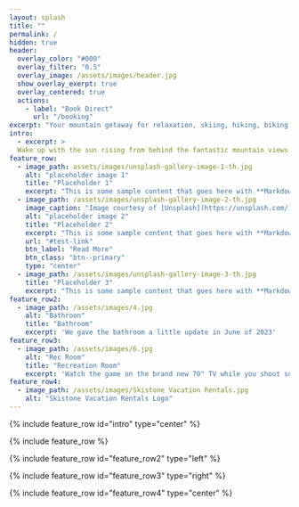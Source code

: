 ```yaml
---
layout: splash
title: ""
permalink: /
hidden: true
header:
  overlay_color: "#000"
  overlay_filter: "0.5"
  overlay_image: /assets/images/header.jpg
  show_overlay_exerpt: true
  overlay_centered: true
  actions:
    - label: "Book Direct"
      url: "/booking"
excerpt: "Your mountain getaway for relaxation, skiing, hiking, biking and a whole lot more!"
intro: 
  - excerpt: > 
  Wake up with the sun rising from behind the fantastic mountain views in this east facing third floor Silver Mill condo, then enjoy your morning coffee on the covered balcony with the warm sun against the cool air. If it's too cold for you on the balcony, come back inside and enjoy that coffee by the gas fireplace.
feature_row:
  - image_path: assets/images/unsplash-gallery-image-1-th.jpg
    alt: "placeholder image 1"
    title: "Placeholder 1"
    excerpt: "This is some sample content that goes here with **Markdown** formatting."
  - image_path: /assets/images/unsplash-gallery-image-2-th.jpg
    image_caption: "Image courtesy of [Unsplash](https://unsplash.com/)"
    alt: "placeholder image 2"
    title: "Placeholder 2"
    excerpt: "This is some sample content that goes here with **Markdown** formatting."
    url: "#test-link"
    btn_label: "Read More"
    btn_class: "btn--primary"
    type: "center"
  - image_path: /assets/images/unsplash-gallery-image-3-th.jpg
    title: "Placeholder 3"
    excerpt: "This is some sample content that goes here with **Markdown** formatting."
feature_row2:
  - image_path: /assets/images/4.jpg
    alt: "Bathroon"
    title: "Bathroom"
    excerpt: 'We gave the bathroom a little update in June of 2023'
feature_row3:
  - image_path: /assets/images/6.jpg
    alt: "Rec Room"
    title: "Recreation Room"
    excerpt: 'Watch the game on the brand new 70" TV while you shoot some pool!'
feature_row4:
  - image_path: /assets/images/Skistone Vacation Rentals.jpg
    alt: "Skistone Vacation Rentals Logo"
---
```


{% include feature_row id="intro" type="center" %}

{% include feature_row %}

{% include feature_row id="feature_row2" type="left" %}

{% include feature_row id="feature_row3" type="right" %}

{% include feature_row id="feature_row4" type="center" %}